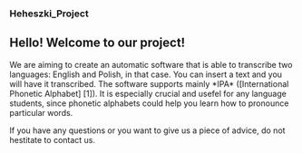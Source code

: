 ### Heheszki_Project

## Hello! Welcome to our project!

<p>We are aiming to create an automatic software that is able to transcribe two languages: English and Polish, in that case. You can insert a text and you will have it transcribed. The software supports mainly *IPA* ([International Phonetic Alphabet] [1]). It is especially crucial and usefel for any language students, since phonetic alphabets could help you learn how to pronounce particular words.

[1]: https://en.wikipedia.org/wiki/International_Phonetic_Alphabet "Wikipedia" 

If you have any questions or you want to give us a piece of advice, do not hestitate to contact us. </p>
